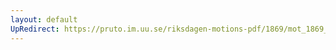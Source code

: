 ```yaml
---
layout: default
UpRedirect: https://pruto.im.uu.se/riksdagen-motions-pdf/1869/mot_1869__ak__74/mot_1869__ak__74-001.pdf
---
```

